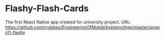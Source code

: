# Flashy-Flash-Cards
The first React Native app created for university project.
URL: https://github.com/rrobbes/EngineeringOfMobileSystems/tree/master/project1-flashy